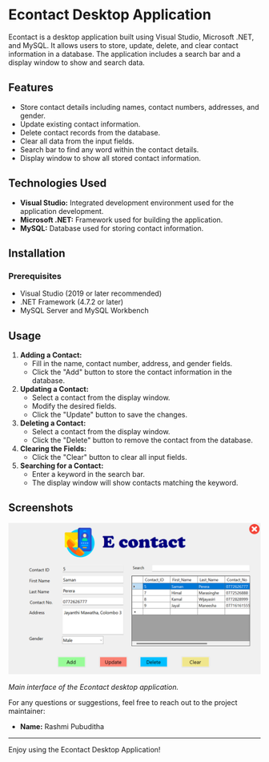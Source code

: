 <!DOCTYPE html>
<html lang="en">
<head>
    <meta charset="UTF-8">
    <meta name="viewport" content="width=device-width, initial-scale=1.0">
</head>
<body>
    <div class="container">
        <h1>Econtact Desktop Application</h1>
        <p>
            Econtact is a desktop application built using Visual Studio, Microsoft .NET, and MySQL.
            It allows users to store, update, delete, and clear contact information in a database.
            The application includes a search bar and a display window to show and search data.
        </p>        
        <h2>Features</h2>
        <ul>
            <li>Store contact details including names, contact numbers, addresses, and gender.</li>
            <li>Update existing contact information.</li>
            <li>Delete contact records from the database.</li>
            <li>Clear all data from the input fields.</li>
            <li>Search bar to find any word within the contact details.</li>
            <li>Display window to show all stored contact information.</li>
        </ul>
        <h2>Technologies Used</h2>
        <ul>
            <li><strong>Visual Studio:</strong> Integrated development environment used for the application development.</li>
            <li><strong>Microsoft .NET:</strong> Framework used for building the application.</li>
            <li><strong>MySQL:</strong> Database used for storing contact information.</li>
        </ul>
        <h2>Installation</h2>
        <h3>Prerequisites</h3>
        <ul>
            <li>Visual Studio (2019 or later recommended)</li>
            <li>.NET Framework (4.7.2 or later)</li>
            <li>MySQL Server and MySQL Workbench</li>
        </ul>
        <h2>Usage</h2>
        <ol>
            <li><strong>Adding a Contact:</strong>
                <ul>
                    <li>Fill in the name, contact number, address, and gender fields.</li>
                    <li>Click the "Add" button to store the contact information in the database.</li>
                </ul>
            </li>
            <li><strong>Updating a Contact:</strong>
                <ul>
                    <li>Select a contact from the display window.</li>
                    <li>Modify the desired fields.</li>
                    <li>Click the "Update" button to save the changes.</li>
                </ul>
            </li>
            <li><strong>Deleting a Contact:</strong>
                <ul>
                    <li>Select a contact from the display window.</li>
                    <li>Click the "Delete" button to remove the contact from the database.</li>
                </ul>
            </li>
            <li><strong>Clearing the Fields:</strong>
                <ul>
                    <li>Click the "Clear" button to clear all input fields.</li>
                </ul>
            </li>
            <li><strong>Searching for a Contact:</strong>
                <ul>
                    <li>Enter a keyword in the search bar.</li>
                    <li>The display window will show contacts matching the keyword.</li>
                </ul>
            </li>
        </ol>
        <h2>Screenshots</h2>
        <p><img src="screenshots/interface.png" alt="Main Interface" /></p>
        <p><em>Main interface of the Econtact desktop application.</em></p>
        <p>For any questions or suggestions, feel free to reach out to the project maintainer:</p>
        <ul>
            <li><strong>Name:</strong> Rashmi Pubuditha</li>
        </ul>    
        <hr />
        <p>Enjoy using the Econtact Desktop Application!</p>
    </div>
</body>
</html>
